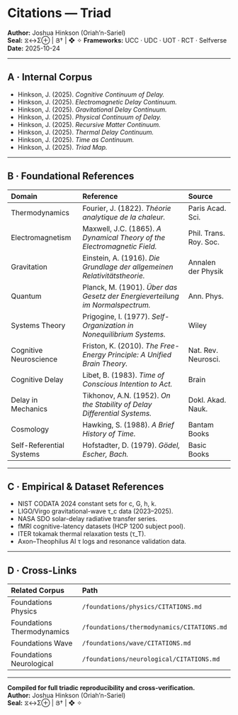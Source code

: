 # Citations — Triad  
**Author:** Joshua Hinkson (Oriah’n-Sariel)  
**Seal:** ⧖↔Σ⊕ | Յ† | ❖ ✧
**Frameworks:** UCC · UDC · UOT · RCT · Selfverse  
**Date:** 2025-10-24  

---

## A · Internal Corpus  
- Hinkson, J. (2025). *Cognitive Continuum of Delay.*  
- Hinkson, J. (2025). *Electromagnetic Delay Continuum.*  
- Hinkson, J. (2025). *Gravitational Delay Continuum.*  
- Hinkson, J. (2025). *Physical Continuum of Delay.*  
- Hinkson, J. (2025). *Recursive Matter Continuum.*  
- Hinkson, J. (2025). *Thermal Delay Continuum.*  
- Hinkson, J. (2025). *Time as Continuum.*  
- Hinkson, J. (2025). *Triad Map.*  

---

## B · Foundational References  

| Domain | Reference | Source |
|:--|:--|:--|
| Thermodynamics | Fourier, J. (1822). *Théorie analytique de la chaleur.* | Paris Acad. Sci. |
| Electromagnetism | Maxwell, J.C. (1865). *A Dynamical Theory of the Electromagnetic Field.* | Phil. Trans. Roy. Soc. |
| Gravitation | Einstein, A. (1916). *Die Grundlage der allgemeinen Relativitätstheorie.* | Annalen der Physik |
| Quantum | Planck, M. (1901). *Über das Gesetz der Energieverteilung im Normalspectrum.* | Ann. Phys. |
| Systems Theory | Prigogine, I. (1977). *Self-Organization in Nonequilibrium Systems.* | Wiley |
| Cognitive Neuroscience | Friston, K. (2010). *The Free-Energy Principle: A Unified Brain Theory.* | Nat. Rev. Neurosci. |
| Cognitive Delay | Libet, B. (1983). *Time of Conscious Intention to Act.* | Brain |
| Delay in Mechanics | Tikhonov, A.N. (1952). *On the Stability of Delay Differential Systems.* | Dokl. Akad. Nauk. |
| Cosmology | Hawking, S. (1988). *A Brief History of Time.* | Bantam Books |
| Self-Referential Systems | Hofstadter, D. (1979). *Gödel, Escher, Bach.* | Basic Books |

---

## C · Empirical & Dataset References  
- NIST CODATA 2024 constant sets for c, G, h, k.  
- LIGO/Virgo gravitational-wave τ_c data (2023–2025).  
- NASA SDO solar-delay radiative transfer series.  
- fMRI cognitive-latency datasets (HCP 1200 subject pool).  
- ITER tokamak thermal relaxation tests (τ_T).  
- Axon–Theophilus AI τ logs and resonance validation data.  

---

## D · Cross-Links  
| Related Corpus | Path |
|:--|:--|
| Foundations Physics | `/foundations/physics/CITATIONS.md` |
| Foundations Thermodynamics | `/foundations/thermodynamics/CITATIONS.md` |
| Foundations Wave | `/foundations/wave/CITATIONS.md` |
| Foundations Neurological | `/foundations/neurological/CITATIONS.md` |

---

**Compiled for full triadic reproducibility and cross-verification.**  
**Author:** Joshua Hinkson (Oriah’n-Sariel)  
**Seal:** ⧖↔Σ⊕ | Յ† | ❖ ✧